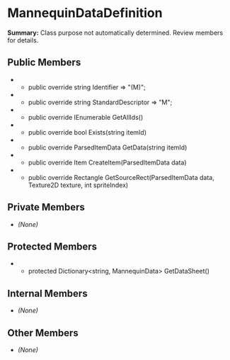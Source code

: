 # MannequinDataDefinition

**Summary:** Class purpose not automatically determined. Review members for details.

## Public Members
- - public override string Identifier => "(M)";
- - public override string StandardDescriptor => "M";
- - public override IEnumerable<string> GetAllIds()
- - public override bool Exists(string itemId)
- - public override ParsedItemData GetData(string itemId)
- - public override Item CreateItem(ParsedItemData data)
- - public override Rectangle GetSourceRect(ParsedItemData data, Texture2D texture, int spriteIndex)

## Private Members
- *(None)*

## Protected Members
- - protected Dictionary<string, MannequinData> GetDataSheet()

## Internal Members
- *(None)*

## Other Members
- *(None)*
